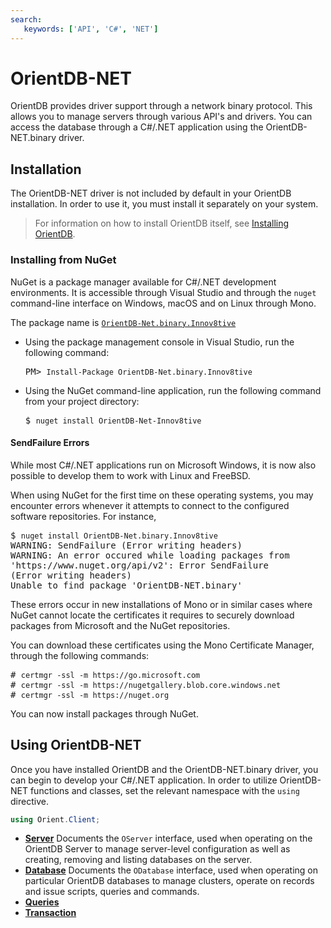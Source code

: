 ```yaml
---
search:
   keywords: ['API', 'C#', 'NET']
---
```


# OrientDB-NET

OrientDB provides driver support through a network binary protocol.  This allows you to manage servers through various API's and drivers.  You can access the database through a C#/.NET application using the OrientDB-NET.binary driver.

## Installation

The OrientDB-NET driver is not included by default in your OrientDB installation.  In order to use it, you must install it separately on your system.

>For information on how to install OrientDB itself, see [Installing OrientDB](Tutorial-Installation.md).

### Installing from NuGet

NuGet is a package manager available for C#/.NET development environments.  It is accessible through Visual Studio and through the `nuget` command-line interface on Windows, macOS and on Linux through Mono.

The package name is [`OrientDB-Net.binary.Innov8tive`](https://www.nuget.org/packages/OrientDB-Net.binary.Innov8tive)

- Using the package management console in Visual Studio, run the following command:

  <pre>
  PM> <code class="lang-powershell userinput">Install-Package OrientDB-Net.binary.Innov8tive</code>
  </pre>

- Using the NuGet command-line application, run the following command from your project directory:

  <pre>
  $ <code class="lang-sh userinput">nuget install OrientDB-Net-Innov8tive</code>
  </pre>

#### SendFailure Errors

While most C#/.NET applications run on Microsoft Windows, it is now also possible to develop them to work with Linux and FreeBSD.

When using NuGet for the first time on these operating systems, you may encounter errors whenever it attempts to connect to the configured software repositories.  For instance,

<pre>
$ <code class="lang-sh userinput">nuget install OrientDB-Net.binary.Innov8tive</code>
WARNING: SendFailure (Error writing headers)
WARNING: An error occured while loading packages from 
'https://www.nuget.org/api/v2': Error SendFailure
(Error writing headers)
Unable to find package 'OrientDB-NET.binary'
</pre>

These errors occur in new installations of Mono or in similar cases where NuGet cannot locate the certificates it requires to securely download packages from Microsoft and the NuGet repositories.

You can download these certificates using the Mono Certificate Manager, through the following commands:

<pre>
# <code class="lang-sh userinput">certmgr -ssl -m https://go.microsoft.com</code>
# <code class="lang-sh userinput">certmgr -ssl -m https://nugetgallery.blob.core.windows.net</code>
# <code class="lang-sh userinput">certmgr -ssl -m https://nuget.org</code>
</pre>

You can now install packages through NuGet.


## Using OrientDB-NET

Once you have installed OrientDB and the OrientDB-NET.binary driver, you can begin to develop your C#/.NET application.  In order to utilize OrientDB-NET functions and classes, set the relevant namespace with the `using` directive. 

```cs
using Orient.Client;
```

- [**Server**](NET-Server.md) Documents the `OServer` interface, used when operating on the OrientDB Server to manage server-level configuration as well as creating, removing and listing databases on the server. 
- [**Database**](NET-Database.md) Documents the `ODatabase` interface, used when operating on particular OrientDB databases to manage clusters, operate on records and issue scripts, queries and commands.
- [**Queries**](NET-Query.md)
- [**Transaction**](NET-Transactions.md)




